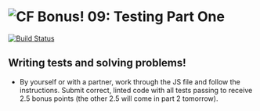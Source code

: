 ![CF](https://i.imgur.com/7v5ASc8.png)  Bonus! 09: Testing Part One
=======
[![Build Status](https://travis-ci.org/codefellows-seattle-301d4/09-testing-part-one.svg?branch=master)](https://travis-ci.org/codefellows-seattle-301d4/09-testing-part-one)
## Writing tests and solving problems!
- By yourself or with a partner, work through the JS file and follow the instructions.
  Submit correct, linted code with all tests passing to receive 2.5 bonus points (the other 2.5 will come in part 2 tomorrow).

